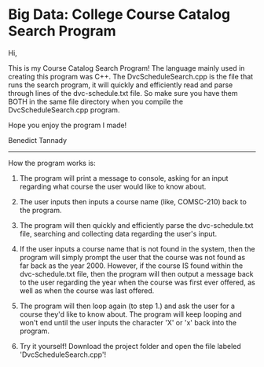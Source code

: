 # Big Data: College Course Catalog Search Program 

Hi,

This is my Course Catalog Search Program! The language mainly used in creating this program was C++. 
The DvcScheduleSearch.cpp is the file that runs the search program, it will quickly and efficiently read and parse through lines of the dvc-schedule.txt file. So make sure you have them BOTH in the same file directory when you compile the DvcScheduleSearch.cpp program.


Hope you enjoy the program I made!

Benedict Tannady

------------------------------------------------------------------------------------------------------------------------------
How the program works is:

  1. The program will print a message to console, asking for an input regarding what course the user would like to know about.
  
  2. The user inputs then inputs a course name (like, COMSC-210) back to the program. 
  
  3. The program will then quickly and efficiently parse the dvc-schedule.txt file, searching and collecting data regarding the user's input.
  
  4. If the user inputs a course name that is not found in the system, then the program will simply prompt the user that the course was not found as far back as the year 2000. However, if the course IS found within the dvc-schedule.txt file, then the program will then output a message back to the user regarding the year when the course was first ever offered, as well as when the course was last offered.
  
  5. The program will then loop again (to step 1.) and ask the user for a course they'd like to know about. The program will keep looping and won't end until the user inputs the character 'X' or 'x' back into the program.
 
 6. Try it yourself! 
     Download the project folder and open the file labeled 'DvcScheduleSearch.cpp'!
